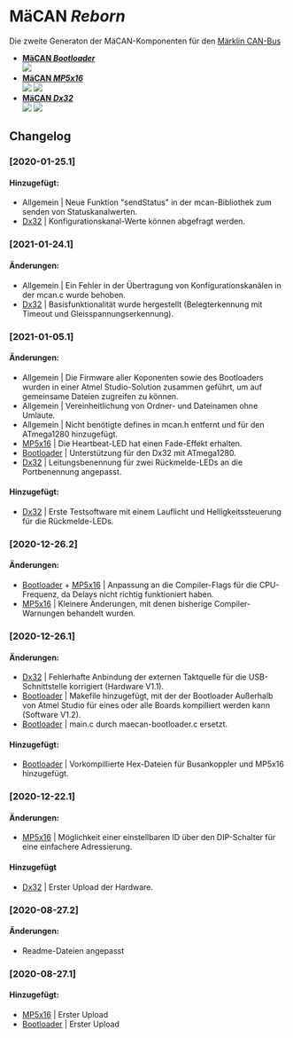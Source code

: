 # <b>MäCAN _Reborn_ </b>

Die zweite Generaton der MäCAN-Komponenten für den [Märklin CAN-Bus][candoku]

- <b>[MäCAN _Bootloader_][bootloader]</b><br>
    <img src="https://img.shields.io/badge/Software-V1.4-007EC6?style=flat-square"/>
- <b>[MäCAN _MP5x16_][mp5x16]</b><br>
    <img src="https://img.shields.io/badge/Hardware-V1.0-FE7D37?style=flat-square"/>
    <img src="https://img.shields.io/badge/Software-V1.3-FE7D37?style=flat-square"/>
- <b>[MäCAN _Dx32_][dx32]</b><br>
    <img src="https://img.shields.io/badge/Hardware-V1.1-FF4D47?style=flat-square"/>
    <img src="https://img.shields.io/badge/Software-V0.3-FF4D47?style=flat-square"/>
## Changelog

### [2020-01-25.1]
#### Hinzugefügt:
- Allgemein | Neue Funktion "sendStatus" in der mcan-Bibliothek zum senden von Statuskanalwerten.
- [Dx32][dx32] | Konfigurationskanal-Werte können abgefragt werden.

### [2021-01-24.1]
#### Änderungen:
- Allgemein | Ein Fehler in der Übertragung von Konfigurationskanälen in der mcan.c wurde behoben.
- [Dx32][dx32] | Basisfunktionalität wurde hergestellt (Belegterkennung mit Timeout und Gleisspannungserkennung).

### [2021-01-05.1]
#### Änderungen:
- Allgemein | Die Firmware aller Koponenten sowie des Bootloaders wurden in einer Atmel Studio-Solution zusammen geführt, um auf gemeinsame Dateien zugreifen zu können.
- Allgemein | Vereinheitlichung von Ordner- und Dateinamen ohne Umlaute.
- Allgemein | Nicht benötigte defines in mcan.h entfernt und für den ATmega1280 hinzugefügt.
- [MP5x16][mp5x16] | Die Heartbeat-LED hat einen Fade-Effekt erhalten.
- [Bootloader][bootloader] | Unterstützung für den Dx32 mit ATmega1280.
- [Dx32][dx32] | Leitungsbenennung für zwei Rückmelde-LEDs an die Portbenennung angepasst.

#### Hinzugefügt:
- [Dx32][dx32] | Erste Testsoftware mit einem Lauflicht und Helligkeitssteuerung für die Rückmelde-LEDs.

### [2020-12-26.2]
#### Änderungen:
- [Bootloader][bootloader] + [MP5x16][mp5x16] | Anpassung an die Compiler-Flags für die CPU-Frequenz, da Delays nicht richtig funktioniert haben.
- [MP5x16][mp5x16] | Kleinere Änderungen, mit denen bisherige Compiler-Warnungen behandelt wurden.

### [2020-12-26.1]
#### Änderungen:
- [Dx32][dx32] | Fehlerhafte Anbindung der externen Taktquelle für die USB-Schnittstelle korrigiert (Hardware V1.1).
- [Bootloader][bootloader] | Makefile hinzugefügt, mit der der Bootloader Außerhalb von Atmel Studio für eines oder alle Boards kompilliert werden kann (Software V1.2).
- [Bootloader][bootloader] | main.c durch maecan-bootloader.c ersetzt.

#### Hinzugefügt:
- [Bootloader][bootloader] | Vorkompillierte Hex-Dateien für Busankoppler und MP5x16 hinzugefügt.

### [2020-12-22.1]
#### Änderungen:
- [MP5x16][mp5x16] | Möglichkeit einer einstellbaren ID über den DIP-Schalter für eine einfachere Adressierung.

#### Hinzugefügt
- [Dx32][dx32] | Erster Upload der Hardware.

### [2020-08-27.2]
#### Änderungen:
- Readme-Dateien angepasst

### [2020-08-27.1]
#### Hinzugefügt:
- [MP5x16][mp5x16] | Erster Upload
- [Bootloader][bootloader] |  Erster Upload

[candoku]: https://www.maerklin.de/fileadmin/media/service/software-updates/cs2CAN-Protokoll-2_0.pdf
[bootloader]: Bootloader
[mp5x16]: MäCAN_MP5x16
[dx32]: MäCAN_Dx32

[//]: # (Orange: #FE7D37, Blau: #007EC6)